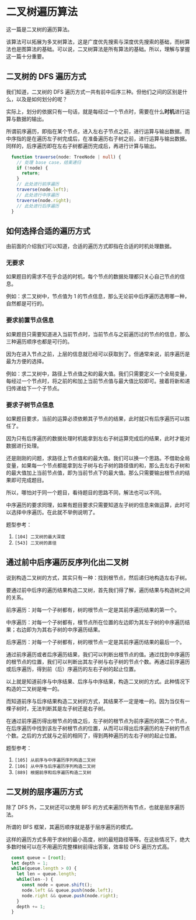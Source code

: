 # 二叉树遍历算法

这一篇是二叉树的遍历算法。

该算法可以拓展为多叉树算法，这是广度优先搜索与深度优先搜索的基础，而树算法也是图算法的基础。可以说，二叉树算法是所有算法的基础。所以，理解与掌握这一篇十分重要。

## 二叉树的 DFS 遍历方式

我们知道，二叉树的 DFS 遍历方式一共有前中后序三种。但他们之间的区别是什么，以及是如何划分的呢？

实际上，划分的依据只有一句话，就是每经过一个节点时，需要在什么**时机**进行运算与数据的输出。

所谓前序遍历，即指在某个节点，进入左右子节点之前，进行运算与输出数据。而中序指的是在遍历左子树完成后，在准备遍历右子树之前，进行运算与输出数据。同样的，后序遍历即在左右子树都遍历完成后，再进行计算与输出。

```ts
  function traverse(node: TreeNode | null) {
    // 处理 base case，结束递归
    if (!node) {
      return;
    }
    // 此处进行前序遍历
    traverse(node.left);
    // 此处进行中序遍历
    traverse(node.right);
    // 此处进行后序遍历
  }
```

## 如何选择合适的遍历方式

由前面的介绍我们可以知道，合适的遍历方式即指在合适的时机处理数据。

### 无要求

如果题目的需求不在乎合适的时机，每个节点的数据处理都只关心自己节点的信息。

例如：求二叉树中，节点值为 1 的节点信息，那么无论前中后序遍历选用哪一种，自然都是可行的。

### 要求前置节点信息

如果题目只需要知道进入当前节点时，当前节点与之前遍历过的节点的信息，那么三种遍历顺序也都是可行的。

因为在进入节点之前，上层的信息就已经可以获取到了。但通常来说，前序遍历是最为方便的选择。

例如：求二叉树中，路径上节点值之和的最大值。我们只需要定义一个全局变量，每经过一个节点时，将之前的和加上当前节点值与最大值比较即可。接着将新和递归传递给下一个子节点。

### 要求子树节点信息

如果题目要求，当前的运算必须依赖其子节点的结果，此时就只有后序遍历可以胜任了。

因为只有后序遍历的数据处理时机能拿到左右子树运算完成后的结果，此时才能对数据进行处理。

还是刚刚的问题，求路径上节点值和的最大值。我们可以换一个思路。不借助全局变量，如果每一个节点都能拿到左子树与右子树的路径值的和，那么去左右子树和的最大值加上当前节点值，即为当前节点下的最大值。那么只需要输出根节点的结果即可完成题目。

所以，哪怕对于同一个题目，看待题目的思路不同，解法也可以不同。

中序遍历的要求同理，如果有题目要求只需要知道左子树的信息来做运算，此时可以选择中序遍历。在此就不举例说明了。

题型参考：

1. `[104] 二叉树的最大深度`
2. `[543] 二叉树的直径`

## 通过前中后序遍历反序列化出二叉树

说到构造二叉树的方式，其实只有一种：找到根节点，然后递归地构造左右子树。

要通过前中后序的遍历结果构造二叉树，首先我们得了解，遍历结果与构造树之间的关系。

前序遍历：对每一个子树都有，树的根节点一定是其前序遍历结果的第一个。

中序遍历：对每一个子树都有，根节点所在位置的左边即为其左子树的中序遍历结果；右边即为为其右子树的中序遍历结果。

后序遍历：对每一个子树都有，树的根节点一定是其前序遍历结果的最后一个。

通过前序遍历或者后序遍历结果，我们可以判断出根节点的值。通过找到中序遍历的根节点的位置，我们可以判断出其左子树与右子树的节点个数。再通过前序遍历或后序遍历，得到前（后）序遍历的左右子树的起止位置。

以上就是知道前序与中序结果、后序与中序结果，构造二叉树的方式。此种情况下构造的二叉树是唯一的。

而知道前序与后序结果构造二叉树的方式，其结果不一定是唯一的。因为当仅有一棵子树时，无法判断其是左子树还是右子树。

在通过前序遍历得出根节点的值之后，左子树的根节点为前序遍历的第二个节点，在后序遍历中找到该左子树根节点的位置，从而可以得出后序遍历的左子树的节点个数。之后的方式就与之前的相同了，得到两种遍历的左右子树的起止位置。

题型参考：

1. `[105] 从前序与中序遍历序列构造二叉树`
2. `[106] 从中序与后序遍历序列构造二叉树`
3. `[889] 根据前序和后序遍历构造二叉树`

## 二叉树的层序遍历方式

除了 DFS 外，二叉树还可以使用 BFS 的方式来遍历所有节点，也就是层序遍历法。

所谓的 BFS 框架，其遍历顺序就是基于层序遍历的模式。

这样的遍历方式多用于求树的最小高度，树的最短路径等等。在这些情况下，绝大多数时候可以在不用遍历完整棵树前得出答案，效率较 DFS 遍历方式高。

```ts
  const queue = [root];
  let depth = 1;
  while(queue.length > 0) {
    let len = queue.length;
    while(len--) {
      const node = queue.shift();
      node.left && queue.push(node.left);
      node.right && queue.push(node.right);
    }
    depth += 1;
  }
```
